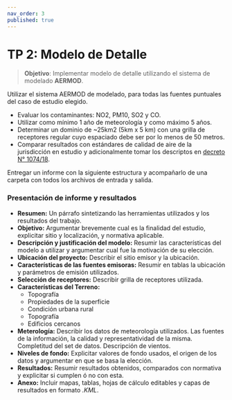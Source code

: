 ```yaml
---
nav_order: 3
published: true
---
```

# TP 2: Modelo de Detalle

> **Objetivo**: Implementar modelo de detalle utilizando el sistema de modelado **AERMOD**.

Utilizar el sistema AERMOD de modelado, para todas las fuentes puntuales del caso de estudio elegido.

- Evaluar los contaminantes: NO2, PM10, SO2 y CO.
- Utilizar como mínimo 1 año de meteorología y como máximo 5 años.
- Determinar un dominio de ~25km2 (5km x 5 km) con una grilla de receptores regular cuyo espaciado debe ser por lo menos de 50 metros.
- Comparar resultados con estándares de calidad de aire de la jurisdicción en estudio y adicionalmente tomar los descriptos en [decreto N° 1074/18](https://www.ambiente.gba.gob.ar/sites/default/files/Decreto%201074%2018.pdf).

Entregar un informe con la siguiente estructura y acompañarlo de una carpeta con todos los archivos de entrada y salida. 

<!-- [Informe de referencia](archivos/tps-ref/tp2-ref.pdf){: .btn .btn-outline } -->


### Presentación de informe y resultados
+ **Resumen:** Un párrafo sintetizando las herramientas utilizados y los resultados del trabajo.
+ **Objetivo:** Argumentar brevemente cual es la finalidad del estudio, explicitar sitio y localización, y normativa aplicable.
+ **Descripción y justificación del modelo:** Resumir las características del modelo a utilizar y argumentar cual fue la motivación de su elección.
+ **Ubicación del proyecto:** Describir el sitio emisor y la ubicación.
+ **Características de las fuentes emisoras:** Resumir en tablas la ubicación y parámetros de emisión utilizados.
+ **Selección de receptores:** Describir grilla de receptores utilizada.
+ **Características del Terreno:**
    - Topografía
    - Propiedades de la superficie
    - Condición urbana rural
    - Topografía
    - Edificios cercanos
+ **Meterología:** Describir los datos de meteorología utilizados. Las fuentes de la información, la calidad y representatividad de la misma. Completitud del set de datos. Descripción de vientos.
+ **Niveles de fondo:** Explicitar valores de fondo usados, el origen de los datos y argumentar en que se basa la elección.
+ **Resultados:** Resumir resultados obtenidos, comparados con normativa y explicitar si cumplen ó no con esta.
+ **Anexo:** Incluir mapas, tablas, hojas de cálculo editables y capas de resultados en formato _.KML_.


